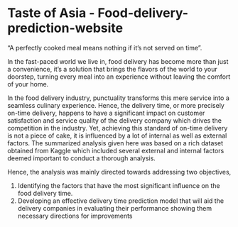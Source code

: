 # Taste of Asia - Food-delivery-prediction-website

“A perfectly cooked meal means nothing if it’s not served on time”. 

In the fast-paced world we live in, food delivery has become more than just a convenience, it’s a solution that brings the flavors of the world to your doorstep, turning every meal into an experience without leaving the comfort of your home.

In the food delivery industry, punctuality transforms this mere service into a seamless culinary experience. Hence, the delivery time, or more precisely on-time delivery, happens to have a significant impact on customer satisfaction and service quality of the delivery company which drives the competition in the industry. Yet, achieving this standard of on-time delivery is not a piece of cake, it is influenced by a lot of internal as well as external factors. 
The summarized analysis given here was based on a rich dataset obtained from Kaggle which included several external and internal factors deemed important to conduct a thorough analysis. 

Hence, the analysis was mainly directed towards addressing two objectives, 
1)	Identifying the factors that have the most significant influence on the food delivery time.
2)	Developing an effective delivery time prediction model that will aid the delivery companies in evaluating their performance showing them necessary directions for improvements
